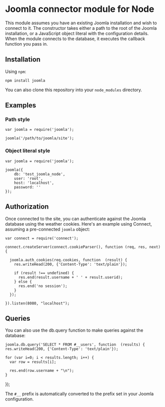# Joomla connector module for Node

This module assumes you have an existing Joomla installation and wish to connect to it. The constructor takes either a path to the root of the Joomla installation, or a JavaScript object literal with the configuration details. When the module connects to the database, it executes the callback function you pass in.

## Installation

Using `npm`:

	npm install joomla

You can also clone this repository into your `node_modules` directory.

## Examples

### Path style

	var joomla = require('joomla');

	joomla('/path/to/joomla/site');


### Object literal style

	var joomla = require('joomla');

	joomla({
		db: 'test_joomla_node',
		user: 'root',
		host: 'localhost',
		password: ''
	});

## Authorization

Once connected to the site, you can authenticate against the Joomla database using the weather cookies. Here's an example using Connect, assuming a pre-connected `joomla` object:

	var connect = require('connect');

	connect.createServer(connect.cookieParser(), function (req, res, next) {

	  joomla.auth_cookies(req.cookies, function  (result) {
	    res.writeHead(200, {'Content-Type': 'text/plain'});

	    if (result !== undefined) {
	      res.end(result.username + ' ' + result.userid);
	    } else {
	      res.end('no session');
	    }
	  });

	}).listen(8080, "localhost");

## Queries

You can also use the db.query function to make queries against the database:

	joomla.db.query('SELECT * FROM #__users', function  (results) {
    res.writeHead(200, {'Content-Type': 'text/plain'});

    for (var i=0; i < results.length; i++) {
      var row = results[i];

      res.end(row.username + "\n");
    }

  });

The `#__` prefix is automatically converted to the prefix set in your Joomla configuration.

